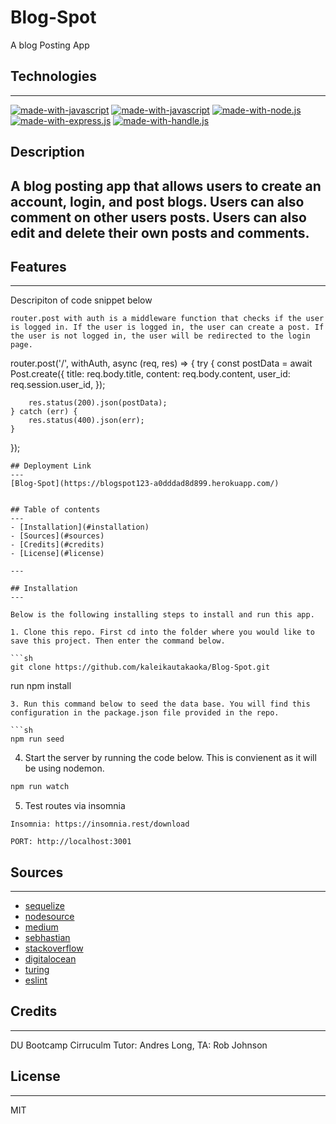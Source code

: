 # Blog-Spot
A blog Posting App

## Technologies
---
[![made-with-javascript](https://img.shields.io/badge/Made%20with-MySQL-1f425f.svg)](https://www.javascript.com)
[![made-with-javascript](https://img.shields.io/badge/Made%20with-JavaScript-1f425f.svg)](https://www.javascript.com)
[![made-with-node.js](https://img.shields.io/badge/Made%20with-Node.js-1f425f.svg)](https://www.javascript.com)
[![made-with-express.js](https://img.shields.io/badge/Made%20with-Express.js-1f425f.svg)](http://expressjs.com/)
[![made-with-handle.js](https://img.shields.io/badge/Made%20with-Handle.js-1f425f.svg)](https://handlebarsjs.com/)

## Description
A blog posting app that allows users to create an account, login, and post blogs. Users can also comment on other users posts. Users can also edit and delete their own posts and comments.
---

## Features
---

Descripiton of code snippet below
```
router.post with auth is a middleware function that checks if the user is logged in. If the user is logged in, the user can create a post. If the user is not logged in, the user will be redirected to the login page.
```

router.post('/', withAuth, async (req, res) => {
    try {
        const postData = await Post.create({
            title: req.body.title,
            content: req.body.content,
            user_id: req.session.user_id,
        });

        res.status(200).json(postData);
    } catch (err) {
        res.status(400).json(err);
    }
});
```
## Deployment Link
---
[Blog-Spot](https://blogspot123-a0dddad8d899.herokuapp.com/)


## Table of contents
---
- [Installation](#installation)
- [Sources](#sources)
- [Credits](#credits)
- [License](#license)

---

## Installation
---

Below is the following installing steps to install and run this app.

1. Clone this repo. First cd into the folder where you would like to save this project. Then enter the command below.

```sh
git clone https://github.com/kaleikautakaoka/Blog-Spot.git
```
run npm install
```
3. Run this command below to seed the data base. You will find this configuration in the package.json file provided in the repo.

```sh
npm run seed
```

4. Start the server by running the code below. This is convienent as it will be using nodemon.

```sh
npm run watch
```

5. Test routes via insomnia
```
Insomnia: https://insomnia.rest/download

PORT: http://localhost:3001
```
## Sources
---
- [sequelize](https://sequelize.org/docs/v6/advanced-association-concepts/advanced-many-to-many/)
- [nodesource](https://nodesource.com/)
- [medium](https://medium.com/the-javascript-dojo/sequelize-project-setup-4a6a566c6cfa)
- [sebhastian](https://sebhastian.com/mysql-failed-to-open-file-error-2/)
- [stackoverflow](https://stackoverflow.com/questions/14684063/mysql-source-error-2)
- [digitalocean](https://www.digitalocean.com/community/tutorials/how-to-use-sequelize-with-node-js-and-mysql)
- [turing](https://www.turing.com/kb/mysql-connection-with-node-js-using-sequelize-and-express)
- [eslint](https://www.npmjs.com/package/eslint-plugin-prettier)

## Credits
---
DU Bootcamp Cirruculm
Tutor: Andres Long,
TA: Rob Johnson

## License
---
MIT

